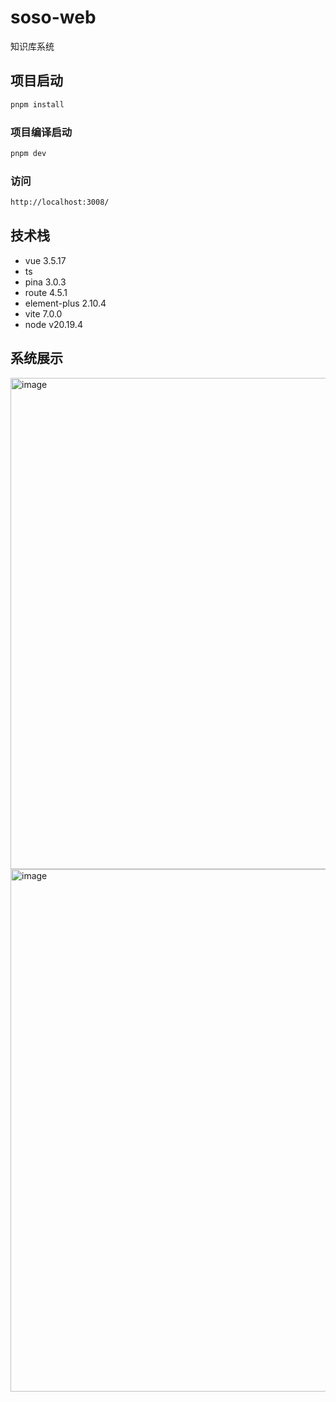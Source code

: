 # soso-web
知识库系统

## 项目启动

```sh
pnpm install
```

### 项目编译启动

```sh
pnpm dev
```

### 访问

```sh
http://localhost:3008/
```

## 技术栈
* vue 3.5.17
* ts
* pina 3.0.3
* route 4.5.1
* element-plus 2.10.4
* vite 7.0.0
* node v20.19.4
## 系统展示  
<img width="1854" height="786" alt="image" src="https://github.com/user-attachments/assets/8f5afdd5-d712-45db-b431-a9cdeb863be5" />

<img width="1810" height="836" alt="image" src="https://github.com/user-attachments/assets/78cde7df-afc3-408f-8ed7-efc27df5f5a5" />
